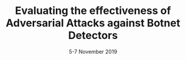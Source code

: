 ---
title: "Evaluating the effectiveness of Adversarial Attacks against Botnet Detectors"
authors: "Apruzzese, G., Colajanni, M., & Losiouk, E."
venue: "In Proceedings of the IEEE International Symposium on Network Computing and Applications (NCA 2019)"
type: "conference"
year: 2019
location: "Cambridge, MA, USA"
date: "5-7 November 2019"
--- 